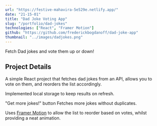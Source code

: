 ```yaml
---
url: "https://festive-mahavira-5e529e.netlify.app/"
date: "21-15-01"
title: "Dad Joke Voting App"
slug: "/portfolio/dad-jokes"
technologies: ["React", "Framer Motion"]
github: "https://github.com/frederickbogdanoff/dad-joke-app"
thumbnail: "../images/dadjokes.png"
---
```


Fetch Dad jokes and vote them up or down!

## Project Details

A simple React project that fetches dad jokes from an API, allows you to vote on them, and reorders the list accordingly.

Implemented local storage to keep results on refresh.

"Get more jokes!" button Fetches more jokes without duplicates.

Uses [Framer Motion]("https://www.framer.com/motion/") to allow the list to reorder based on votes, whilst providing a neat animation.
